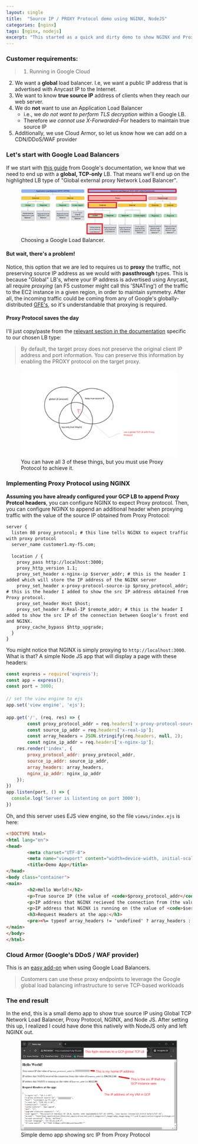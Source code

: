 ```yaml
---
layout: single
title:  "Source IP / PROXY Protocol demo using NGINX, NodeJS"
categories: [nginx]
tags: [nginx, nodejs]
excerpt: "This started as a quick and dirty demo to show NGINX and Proxy Protocol, and turned into a Node JS web app that I'll probably re-use." #this is a custom variable meant for a short description to be displayed on home page
---
```

### Customer requirements:

>1. Running in Google Cloud
2. We want a **global** load balancer. I.e, we want a public IP address that is advertised with Anycast IP to the Internet.
3. We want to know **true source IP** address of clients when they reach our web server.
4. We do **not** want to use an Application Load Balancer
    - i.e., we *do not want to perform TLS decryption* within a Google LB. 
    - Therefore *we cannot use X-Forwarded-For* headers to maintain true source IP
5. Additionally, we use Cloud Armor, so let us know how we can add on a CDN/DDoS/WAF provider

### Let's start with Google Load Balancers

If we start with [this guide](https://cloud.google.com/load-balancing/docs/choosing-load-balancer) from Google's documentation, we know that we need to end up with a **global, TCP-only** LB. That means we'll end up on the highlighted LB type of "Global external proxy Network Load Balancer".

<figure>
    <a href="/assets/gcp-tcp-global-lb/lb-product-tree-annotated.png"><img src="/assets/gcp-tcp-global-lb/lb-product-tree-annotated.png"></a>
    <figcaption>Choosing a Google Load Balancer.</figcaption>
</figure>

#### But wait, there's a problem!

Notice, this option that we are led to requires us to **proxy** the traffic, not preserving source IP address as we would with **passthrough** types. This is because "Global" LB's, where your IP address is advertised using Anycast, all require *proxying* (an F5 customer might call this 'SNATing') of the traffic to the EC2 instance in a given region, in order to maintain symmetry. After all, the incoming traffic could be coming from any of Google's globally-distributed [GFE's](https://cloud.google.com/docs/security/infrastructure/design#google-frontend-service), so it's understandable that proxying is required.

#### Proxy Protocol saves the day

I'll just copy/paste from the [relevant section in the documentation](https://cloud.google.com/load-balancing/docs/tcp#target-proxies) specific to our chosen LB type:

>By default, the target proxy does not preserve the original client IP address and port information. You can preserve this information by enabling the PROXY protocol on the target proxy.

<figure>
    <a href="/assets/gcp-tcp-global-lb/gcp-lb-venn-diagram.png"><img src="/assets/gcp-tcp-global-lb/gcp-lb-venn-diagram.png"></a>
    <figcaption>You can have all 3 of these things, but you must use Proxy Protocol to achieve it.</figcaption>
</figure>

### Implementing Proxy Protocol using NGINX
**Assuming you have already configured your GCP LB to append Proxy Protcol headers**, you can configure NGINX to expect Proxy protocol. Then, you can configure NGINX to append an additional header when proxying traffic with the value of the source IP obtained from Proxy Protocol:

```
server {
  listen 80 proxy_protocol; # this line tells NGINX to expect traffic with proxy protocol
  server_name customer1.my-f5.com;

  location / {
    proxy_pass http://localhost:3000;
    proxy_http_version 1.1;
    proxy_set_header x-nginx-ip $server_addr; # this is the header I added which will store the IP address of the NGINX server
    proxy_set_header x-proxy-protocol-source-ip $proxy_protocol_addr; # this is the header I added to show the src IP address obtained from Proxy protocol.
    proxy_set_header Host $host;
    proxy_set_header X-Real-IP $remote_addr; # this is the header I added to show the src IP of the connection between Google's front end and NGINX.
    proxy_cache_bypass $http_upgrade;
  }
}
```

You might notice that NGINX is simply proxying to <code>http://localhost:3000</code>. What is that? A simple Node JS app that will display a page with these headers:


```js
const express = require('express');
const app = express();
const port = 3000;

// set the view engine to ejs
app.set('view engine', 'ejs');

app.get('/', (req, res) => {
        const proxy_protocol_addr = req.headers['x-proxy-protocol-source-ip'];
        const source_ip_addr = req.headers['x-real-ip'];
        const array_headers = JSON.stringify(req.headers, null, 2);
        const nginx_ip_addr = req.headers['x-nginx-ip'];
    res.render('index', {
        proxy_protocol_addr: proxy_protocol_addr,
        source_ip_addr: source_ip_addr,
        array_headers: array_headers,
        nginx_ip_addr: nginx_ip_addr
    });
})
app.listen(port, () => {
  console.log('Server is listenting on port 3000');
})

```

Oh, and this server uses EJS view engine, so the file `views/index.ejs` is here:

````html
<!DOCTYPE html>
<html lang="en">
<head>
        <meta charset="UTF-8">
        <meta name="viewport" content="width=device-width, initial-scale-1">
        <title>Demo App</title>
</head>
<body class="container">
<main>
        <h2>Hello World!</h2>
        <p>True source IP (the value of <code>$proxy_protocol_addr</code>) is <b><%= typeof proxy_protocol_addr != 'undefined' ? proxy_protocol_addr : '' %></b></p>
        <p>IP address that NGINX recieved the connection from (the value of <code>$remote_addr</code>) is <b><%= typeof source_ip_addr != 'undefined' ? source_ip_addr : '' %> </b></p>
        <p>IP address that NGINX is running on (the value of <code>$server_addr</code>) is <b><%= typeof nginx_ip_addr != 'undefined' ? nginx_ip_addr : '' %></b><p>
        <h3>Request Headers at the app:</h3>
        <pre><%= typeof array_headers != 'undefined' ? array_headers : '' %></pre>
</main>
</body>
</html>
````

### Cloud Armor (Google's DDoS / WAF provider)

This is an [easy add-on](https://cloud.google.com/blog/products/identity-security/cloud-armor-adds-more-edge-security-policies-proxy-load-balancers) when using Google Load Balancers. 
>Customers can use these proxy endpoints to leverage the Google global load balancing infrastructure to serve TCP-based workloads

### The end result
In the end, this is a small demo app to show true source IP using Global TCP Network Load Balancer, Proxy Protocol, NGINX, and Node JS. After setting this up, I realized I could have done this natively with NodeJS only and left NGINX out.

<figure>
    <a href="/assets/gcp-tcp-global-lb/demo-app-src-ip-nodejs.png"><img src="/assets/gcp-tcp-global-lb/demo-app-src-ip-nodejs.png"></a>
    <figcaption>Simple demo app showing src IP from Proxy Protocol</figcaption>
</figure>


